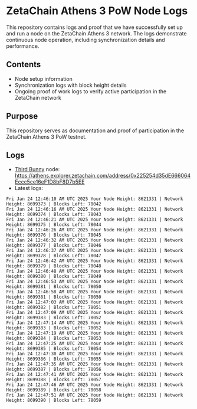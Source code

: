 # ZetaChain Athens 3 PoW Node Logs
This repository contains logs and proof that we have successfully set up and run a node on the ZetaChain Athens 3 network. The logs demonstrate continuous node operation, including synchronization details and performance.

## Contents
- Node setup information
- Synchronization logs with block height details
- Ongoing proof of work logs to verify active participation in the ZetaChain network

## Purpose
This repository serves as documentation and proof of participation in the ZetaChain Athens 3 PoW testnet.

## Logs

- [Third Bunny](https://thirdbunny.xyz/) node: https://athens.explorer.zetachain.com/address/0x225254d35dE666064Eccc5ce16eF1D8bF8D7b5EE
- Latest logs:
```
Fri Jan 24 12:46:10 AM UTC 2025 Your Node Height: 8621331 | Network Height: 8699373 | Blocks Left: 78042
Fri Jan 24 12:46:16 AM UTC 2025 Your Node Height: 8621331 | Network Height: 8699374 | Blocks Left: 78043
Fri Jan 24 12:46:21 AM UTC 2025 Your Node Height: 8621331 | Network Height: 8699375 | Blocks Left: 78044
Fri Jan 24 12:46:26 AM UTC 2025 Your Node Height: 8621331 | Network Height: 8699376 | Blocks Left: 78045
Fri Jan 24 12:46:32 AM UTC 2025 Your Node Height: 8621331 | Network Height: 8699377 | Blocks Left: 78046
Fri Jan 24 12:46:37 AM UTC 2025 Your Node Height: 8621331 | Network Height: 8699378 | Blocks Left: 78047
Fri Jan 24 12:46:42 AM UTC 2025 Your Node Height: 8621331 | Network Height: 8699379 | Blocks Left: 78048
Fri Jan 24 12:46:48 AM UTC 2025 Your Node Height: 8621331 | Network Height: 8699380 | Blocks Left: 78049
Fri Jan 24 12:46:53 AM UTC 2025 Your Node Height: 8621331 | Network Height: 8699381 | Blocks Left: 78050
Fri Jan 24 12:46:58 AM UTC 2025 Your Node Height: 8621331 | Network Height: 8699381 | Blocks Left: 78050
Fri Jan 24 12:47:03 AM UTC 2025 Your Node Height: 8621331 | Network Height: 8699382 | Blocks Left: 78051
Fri Jan 24 12:47:09 AM UTC 2025 Your Node Height: 8621331 | Network Height: 8699383 | Blocks Left: 78052
Fri Jan 24 12:47:14 AM UTC 2025 Your Node Height: 8621331 | Network Height: 8699383 | Blocks Left: 78052
Fri Jan 24 12:47:19 AM UTC 2025 Your Node Height: 8621331 | Network Height: 8699384 | Blocks Left: 78053
Fri Jan 24 12:47:25 AM UTC 2025 Your Node Height: 8621331 | Network Height: 8699385 | Blocks Left: 78054
Fri Jan 24 12:47:30 AM UTC 2025 Your Node Height: 8621331 | Network Height: 8699386 | Blocks Left: 78055
Fri Jan 24 12:47:35 AM UTC 2025 Your Node Height: 8621331 | Network Height: 8699387 | Blocks Left: 78056
Fri Jan 24 12:47:41 AM UTC 2025 Your Node Height: 8621331 | Network Height: 8699388 | Blocks Left: 78057
Fri Jan 24 12:47:46 AM UTC 2025 Your Node Height: 8621331 | Network Height: 8699389 | Blocks Left: 78058
Fri Jan 24 12:47:51 AM UTC 2025 Your Node Height: 8621331 | Network Height: 8699390 | Blocks Left: 78059
```
